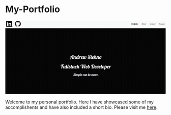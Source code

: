 # My-Portfolio

![portfolio](./assets/images/port.gif)

Welcome to my personal portfolio.  Here I have showcased some of my accomplishents and have also included a short bio.  Please visit me [here](www.andrewstehno.com).